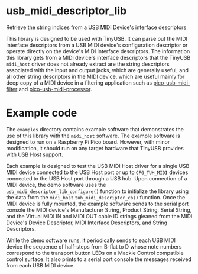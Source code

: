 # usb_midi_descriptor_lib
Retrieve the string indices from a USB MIDI Device's interface descriptors

This library is designed to be used with TinyUSB. It can parse out the
MIDI interface descriptors from a USB MIDI device's configuration descriptor
or operate directly on the device's MIDI interface descriptors. The
information this library gets from a MIDI device's interface descriptors
that the TinyUSB `midi_host` driver does not already extract are the
string descriptors associated with the input and output jacks, which
are generally useful, and all other string descriptors in the MIDI device,
which are useful mainly for deep copy of a MIDI device in a filtering
application such as [pico-usb-midi-filter](https://github.com/rppicomidi/pico-usb-midi-filter)
and [pico-usb-midi-processor](https://github.com/rppicomidi/pico-usb-midi-processor).

# Example code
The `examples` directory contains example software that demonstrates the
use of this library with the `midi_host` software. The example software
is designed to run on a Raspberry Pi Pico board. However, with minor
modification, it should run on any target hardware that TinyUSB provides
with USB Host support.

Each example is designed to test the USB MIDI Host driver for a single USB
MIDI device connected to the USB Host port or up to `CFG_TUH_MIDI` devices connected
to the USB Host port through a USB hub. Upon connection of a MIDI device,
the demo software uses the `usb_midi_descriptor_lib_configure()` function to initialize
the library using the data from the `midi_host` `tuh_midi_descriptor_cb()` function.
Once the MIDI device is fully mounted, the example software sends to the serial port
console the MIDI device's Manufacturer String, Product String, Serial String, and
the Virtual MIDI IN and MIDI OUT cable ID strings gleaned from the MIDI Device's Device
Descriptor, MIDI Interface Descriptors, and String Descriptors.

While the demo software runs, it periodically sends to each USB MIDI device the
sequence of half-steps from B-flat to D whose note numbers correspond to the
transport button LEDs on a Mackie Control compatible control surface. It also
prints to a serial port console the messages received from each USB MIDI device.
